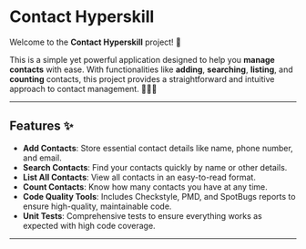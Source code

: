 # Contact Hyperskill

Welcome to the **Contact Hyperskill** project! 🚀

This is a simple yet powerful application designed to help you **manage contacts** with ease. With functionalities like **adding**, **searching**, **listing**, and **counting** contacts, this project provides a straightforward and intuitive approach to contact management. 🧑‍💻📱

---

## Features ✨

- **Add Contacts**: Store essential contact details like name, phone number, and email.
- **Search Contacts**: Find your contacts quickly by name or other details.
- **List All Contacts**: View all contacts in an easy-to-read format.
- **Count Contacts**: Know how many contacts you have at any time.
- **Code Quality Tools**: Includes Checkstyle, PMD, and SpotBugs reports to ensure high-quality, maintainable code.
- **Unit Tests**: Comprehensive tests to ensure everything works as expected with high code coverage.

---

